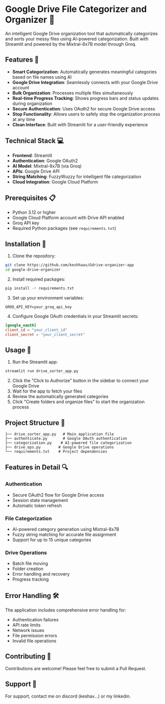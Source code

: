 # Google Drive File Categorizer and Organizer 📁

An intelligent Google Drive organization tool that automatically categorizes and sorts your messy files using AI-powered categorization. Built with Streamlit and powered by the Mixtral-8x7B model through Groq.

## Features 🚀

- **Smart Categorization**: Automatically generates meaningful categories based on file names using AI
- **Google Drive Integration**: Seamlessly connects with your Google Drive account
- **Bulk Organization**: Processes multiple files simultaneously
- **Real-time Progress Tracking**: Shows progress bars and status updates during organization
- **Secure Authentication**: Uses OAuth2 for secure Google Drive access
- **Stop Functionality**: Allows users to safely stop the organization process at any time
- **Clean Interface**: Built with Streamlit for a user-friendly experience

## Technical Stack 💻

- **Frontend**: Streamlit
- **Authentication**: Google OAuth2
- **AI Model**: Mixtral-8x7B (via Groq)
- **APIs**: Google Drive API
- **String Matching**: FuzzyWuzzy for intelligent file categorization
- **Cloud Integration**: Google Cloud Platform

## Prerequisites 📋

- Python 3.12 or higher
- Google Cloud Platform account with Drive API enabled
- Groq API key
- Required Python packages (see `requirements.txt`)

## Installation 🔧

1. Clone the repository:
```bash
git clone https://github.com/keshhaav/Gdrive-organizer-app
cd google-drive-organizer
```

2. Install required packages:
```bash
pip install -r requirements.txt
```

3. Set up your environment variables:
```
GROQ_API_KEY=your_groq_api_key
```

4. Configure Google OAuth credentials in your Streamlit secrets:
```toml
[google_oauth]
client_id = "your_client_id"
client_secret = "your_client_secret"
```

## Usage 🎯

1. Run the Streamlit app:
```bash
streamlit run drive_sorter_app.py
```

2. Click the "Click to Authorize" button in the sidebar to connect your Google Drive
3. Wait for the app to fetch your files
4. Review the automatically generated categories
5. Click "Create folders and organize files" to start the organization process

## Project Structure 📂

```
├── drive_sorter_app.py   # Main application file
├── authenticate.py       # Google OAuth authentication
├── categorization.py    # AI-powered file categorization
├── drive_ops.py        # Google Drive operations
└── requirements.txt    # Project dependencies
```

## Features in Detail 🔍

### Authentication
- Secure OAuth2 flow for Google Drive access
- Session state management
- Automatic token refresh

### File Categorization
- AI-powered category generation using Mixtral-8x7B
- Fuzzy string matching for accurate file assignment
- Support for up to 15 unique categories

### Drive Operations
- Batch file moving
- Folder creation
- Error handling and recovery
- Progress tracking

## Error Handling 🛠️

The application includes comprehensive error handling for:
- Authentication failures
- API rate limits
- Network issues
- File permission errors
- Invalid file operations

## Contributing 🤝

Contributions are welcome! Please feel free to submit a Pull Request.


## Support 💬

For support, contact me on discord (keshav._._.) or my linkedin.

